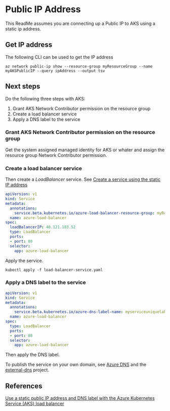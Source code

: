 # Public IP Address

This ReadMe assumes you are connecting up a Public IP to AKS using a static ip address.

## Get IP address 

The following CLI can be used to get the IP address

```cli
az network public-ip show --resource-group myResourceGroup --name myAKSPublicIP --query ipAddress --output tsv
```

## Next steps

Do the following three steps with AKS:

1. Grant AKS Network Contributor permission on the resource group
2. Create a load balancer service
3. Apply a DNS label to the service

### Grant AKS Network Contributor permission on the resource group

Get the system assigned managed identity for AKS or whater and assign the resource group Network Contributor permission.

### Create a load balancer service

Then create a _LoadBalancer_ service. See [Create a service using the static IP address](https://docs.microsoft.com/en-us/azure/aks/static-ip#create-a-service-using-the-static-ip-address)

```yaml
apiVersion: v1
kind: Service
metadata:
  annotations:
    service.beta.kubernetes.io/azure-load-balancer-resource-group: myResourceGroup
  name: azure-load-balancer
spec:
  loadBalancerIP: 40.121.183.52
  type: LoadBalancer
  ports:
  - port: 80
  selector:
    app: azure-load-balancer
```
Apply the service.

```cli
kubectl apply -f load-balancer-service.yaml
```
### Apply a DNS label to the service

```yaml
apiVersion: v1
kind: Service
metadata:
  annotations:
    service.beta.kubernetes.io/azure-dns-label-name: myserviceuniquelabel
  name: azure-load-balancer
spec:
  type: LoadBalancer
  ports:
  - port: 80
  selector:
    app: azure-load-balancer
```
Then apply the DNS label.

To publish the service on your own domain, see [Azure DNS](https://azure.microsoft.com/services/dns/) and the [external-dns](https://github.com/kubernetes-sigs/external-dns) project.

## References

[Use a static public IP address and DNS label with the Azure Kubernetes Service (AKS) load balancer](https://docs.microsoft.com/en-us/azure/aks/static-ip)